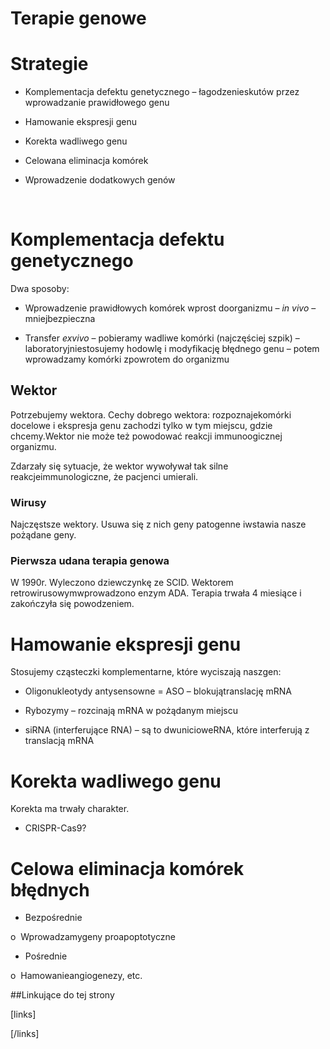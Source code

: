 # Terapie genowe

# Strategie 

- Komplementacja defektu genetycznego – łagodzenieskutów przez wprowadzanie prawidłowego genu

- Hamowanie ekspresji genu

- Korekta wadliwego genu

- Celowana eliminacja komórek

- Wprowadzenie dodatkowych genów

 

# Komplementacja defektu genetycznego

Dwa sposoby:

- Wprowadzenie prawidłowych komórek wprost doorganizmu – *in vivo* – mniejbezpieczna

- Transfer *exvivo* – pobieramy wadliwe komórki (najczęściej szpik) – laboratoryjniestosujemy hodowlę i modyfikację błędnego genu – potem wprowadzamy komórki zpowrotem do organizmu



## Wektor

Potrzebujemy wektora. Cechy dobrego wektora: rozpoznajekomórki docelowe i ekspresja genu zachodzi tylko w tym miejscu, gdzie chcemy.Wektor nie może też powodować reakcji immunoogicznej organizmu.

Zdarzały się sytuacje, że wektor wywoływał tak silne reakcjeimmunologiczne, że pacjenci umierali.



### Wirusy

Najczęstsze wektory. Usuwa się z nich geny patogenne iwstawia nasze pożądane geny.



### Pierwsza udana terapia genowa

W 1990r. Wyleczono dziewczynkę ze SCID. Wektorem retrowirusowymwprowadzono enzym ADA. Terapia trwała 4 miesiące i zakończyła się powodzeniem.



# Hamowanie ekspresji genu

Stosujemy cząsteczki komplementarne, które wyciszają naszgen:

- Oligonukleotydy antysensowne = ASO – blokujątranslację mRNA

- Rybozymy – rozcinają mRNA w pożądanym miejscu

- siRNA (interferujące RNA) – są to dwunicioweRNA, które interferują z translacją mRNA



# Korekta wadliwego genu

Korekta ma trwały charakter.

- CRISPR-Cas9?



# Celowa eliminacja komórek błędnych

- Bezpośrednie

o  Wprowadzamygeny proapoptotyczne

- Pośrednie

o  Hamowanieangiogenezy, etc.



##Linkujące do tej strony

[links]


[/links]











